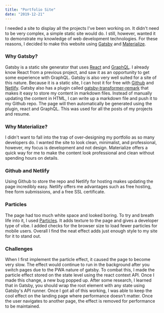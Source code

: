 ```yaml
---
title: "Portfolio Site"
date: "2019-12-21"
---
```


I needed a site to display all the projects I've been working on. It didn't need to be very complex, a simple static site would do. I still, however, wanted it to demonstrate my knowledge of web development technologies. For these reasons, I decided to make this website using [Gatsby](https://www.gatsbyjs.org/) and [Materialize](https://materializecss.com/).

### Why Gatsby?

Gatsby is a static site generator that uses [React](https://reactjs.org/) and [GraphQL](https://graphql.org/). I already know React from a previous project, and saw it as an opportunity to get some experience with GraphQL. Gatsby is also very well suited for a site of this nature. Because it is a static site, I can host it for free with [Github](http://github.com/) and [Netlify](https://www.netlify.com/). Gatsby also has a plugin called [gatsby-transformer-remark](https://www.gatsbyjs.org/packages/gatsby-transformer-remark/) that makes it easy to store my content in markdown files. Instead of manually updating the content in HTML, I can write up a markdown file and push it to my Github repo. The page will then automatically be generated using the plugin, react and GraphQL. This was used for all the posts of my projects and resume.

### Why Materialize?

I didn't want to fall into the trap of over-designing my portfolio as so many developers do. I wanted the site to look clean, minimalist, and professional, however, my focus is development and not design. Materialize offers a quick way for me to make the content look professional and clean without spending hours on details.

### Github and Netlify

Using Github to store the repo and Netlify for hosting makes updating the page incredibly easy. Netlify offers me advantages such as free hosting, free form submissions, and a free SSL certificate.

### Particles

The page had too much white space and looked boring. To try and breath life into it, I used [Particles](https://marcbruederlin.github.io/particles.js/). It adds texture to the page and gives a developer type of vibe. I added checks for the browser size to load fewer particles for mobile users. Overall I find the neat effect adds just enough style to my site for it to stand out.

### Challenges

When I first implement the particle effect, it caused the page to become very slow. The effect would continue to run in the background after you switch pages due to the PWA nature of gatsby. To combat this, I made the particle effect stored on the state level using the react context API. Once I made this change, a new bug popped up. After some research, I learned that in Gatsby, you should wrap the root element with any state using Gatsby's API runner. Once I got all of this working, I was able to keep the cool effect on the landing page where performance doesn't matter. Once the user navigates to another page, the effect is removed for performance to be maintained.
